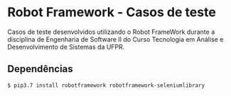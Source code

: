 # Robot Framework - Casos de teste

Casos de teste desenvolvidos utilizando o Robot FrameWork durante a disciplina de Engenharia de Software II do Curso Tecnologia em Análise e Desenvolvimento de Sistemas da UFPR.

## Dependências

```
$ pip3.7 install robotframework robotframework-seleniumlibrary
```